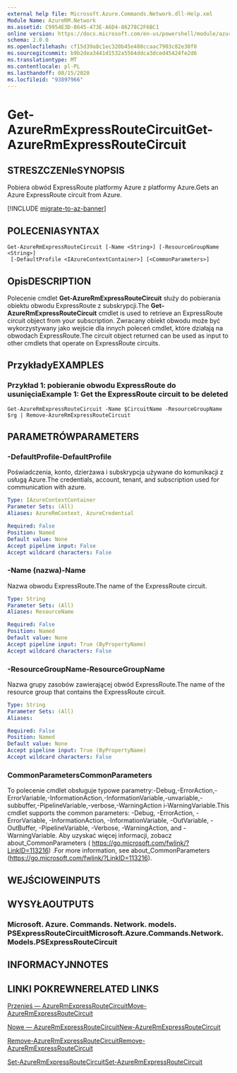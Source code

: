 ```yaml
---
external help file: Microsoft.Azure.Commands.Network.dll-Help.xml
Module Name: AzureRM.Network
ms.assetid: C9954E3D-8645-473E-A6D4-86278C2F6BC1
online version: https://docs.microsoft.com/en-us/powershell/module/azurerm.network/get-azurermexpressroutecircuit
schema: 2.0.0
ms.openlocfilehash: cf15d39a8c1ec320b45e488ccaac7903c82e30f0
ms.sourcegitcommit: b9b2dea3441d1532a5564ddca3dced45424fe2d6
ms.translationtype: MT
ms.contentlocale: pl-PL
ms.lasthandoff: 08/15/2020
ms.locfileid: "93897966"
---
```

# <span data-ttu-id="6a62b-101">Get-AzureRmExpressRouteCircuit</span><span class="sxs-lookup"><span data-stu-id="6a62b-101">Get-AzureRmExpressRouteCircuit</span></span>

## <span data-ttu-id="6a62b-102">STRESZCZENIe</span><span class="sxs-lookup"><span data-stu-id="6a62b-102">SYNOPSIS</span></span>
<span data-ttu-id="6a62b-103">Pobiera obwód ExpressRoute platformy Azure z platformy Azure.</span><span class="sxs-lookup"><span data-stu-id="6a62b-103">Gets an Azure ExpressRoute circuit from Azure.</span></span>

[!INCLUDE [migrate-to-az-banner](../../includes/migrate-to-az-banner.md)]

## <span data-ttu-id="6a62b-104">POLECENIA</span><span class="sxs-lookup"><span data-stu-id="6a62b-104">SYNTAX</span></span>

```
Get-AzureRmExpressRouteCircuit [-Name <String>] [-ResourceGroupName <String>]
 [-DefaultProfile <IAzureContextContainer>] [<CommonParameters>]
```

## <span data-ttu-id="6a62b-105">Opis</span><span class="sxs-lookup"><span data-stu-id="6a62b-105">DESCRIPTION</span></span>
<span data-ttu-id="6a62b-106">Polecenie cmdlet **Get-AzureRmExpressRouteCircuit** służy do pobierania obiektu obwodu ExpressRoute z subskrypcji.</span><span class="sxs-lookup"><span data-stu-id="6a62b-106">The **Get-AzureRmExpressRouteCircuit** cmdlet is used to retrieve an ExpressRoute circuit object from your subscription.</span></span> <span data-ttu-id="6a62b-107">Zwracany obiekt obwodu może być wykorzystywany jako wejście dla innych poleceń cmdlet, które działają na obwodach ExpressRoute.</span><span class="sxs-lookup"><span data-stu-id="6a62b-107">The circuit object returned can be used as input to other cmdlets that operate on ExpressRoute circuits.</span></span>

## <span data-ttu-id="6a62b-108">Przykłady</span><span class="sxs-lookup"><span data-stu-id="6a62b-108">EXAMPLES</span></span>

### <span data-ttu-id="6a62b-109">Przykład 1: pobieranie obwodu ExpressRoute do usunięcia</span><span class="sxs-lookup"><span data-stu-id="6a62b-109">Example 1: Get the ExpressRoute circuit to be deleted</span></span>
```
Get-AzureRmExpressRouteCircuit -Name $CircuitName -ResourceGroupName $rg | Remove-AzureRmExpressRouteCircuit
```

## <span data-ttu-id="6a62b-110">PARAMETRÓW</span><span class="sxs-lookup"><span data-stu-id="6a62b-110">PARAMETERS</span></span>

### <span data-ttu-id="6a62b-111">-DefaultProfile</span><span class="sxs-lookup"><span data-stu-id="6a62b-111">-DefaultProfile</span></span>
<span data-ttu-id="6a62b-112">Poświadczenia, konto, dzierżawa i subskrypcja używane do komunikacji z usługą Azure.</span><span class="sxs-lookup"><span data-stu-id="6a62b-112">The credentials, account, tenant, and subscription used for communication with azure.</span></span>

```yaml
Type: IAzureContextContainer
Parameter Sets: (All)
Aliases: AzureRmContext, AzureCredential

Required: False
Position: Named
Default value: None
Accept pipeline input: False
Accept wildcard characters: False
```

### <span data-ttu-id="6a62b-113">-Name (nazwa)</span><span class="sxs-lookup"><span data-stu-id="6a62b-113">-Name</span></span>
<span data-ttu-id="6a62b-114">Nazwa obwodu ExpressRoute.</span><span class="sxs-lookup"><span data-stu-id="6a62b-114">The name of the ExpressRoute circuit.</span></span>

```yaml
Type: String
Parameter Sets: (All)
Aliases: ResourceName

Required: False
Position: Named
Default value: None
Accept pipeline input: True (ByPropertyName)
Accept wildcard characters: False
```

### <span data-ttu-id="6a62b-115">-ResourceGroupName</span><span class="sxs-lookup"><span data-stu-id="6a62b-115">-ResourceGroupName</span></span>
<span data-ttu-id="6a62b-116">Nazwa grupy zasobów zawierającej obwód ExpressRoute.</span><span class="sxs-lookup"><span data-stu-id="6a62b-116">The name of the resource group that contains the ExpressRoute circuit.</span></span>

```yaml
Type: String
Parameter Sets: (All)
Aliases: 

Required: False
Position: Named
Default value: None
Accept pipeline input: True (ByPropertyName)
Accept wildcard characters: False
```

### <span data-ttu-id="6a62b-117">CommonParameters</span><span class="sxs-lookup"><span data-stu-id="6a62b-117">CommonParameters</span></span>
<span data-ttu-id="6a62b-118">To polecenie cmdlet obsługuje typowe parametry:-Debug,-ErrorAction,-ErrorVariable,-InformationAction,-InformationVariable,-unvariable,-subbuffer,-PipelineVariable,-verbose,-WarningAction i-WarningVariable.</span><span class="sxs-lookup"><span data-stu-id="6a62b-118">This cmdlet supports the common parameters: -Debug, -ErrorAction, -ErrorVariable, -InformationAction, -InformationVariable, -OutVariable, -OutBuffer, -PipelineVariable, -Verbose, -WarningAction, and -WarningVariable.</span></span> <span data-ttu-id="6a62b-119">Aby uzyskać więcej informacji, zobacz about_CommonParameters ( https://go.microsoft.com/fwlink/?LinkID=113216) .</span><span class="sxs-lookup"><span data-stu-id="6a62b-119">For more information, see about_CommonParameters (https://go.microsoft.com/fwlink/?LinkID=113216).</span></span>

## <span data-ttu-id="6a62b-120">WEJŚCIOWE</span><span class="sxs-lookup"><span data-stu-id="6a62b-120">INPUTS</span></span>

## <span data-ttu-id="6a62b-121">WYSYŁA</span><span class="sxs-lookup"><span data-stu-id="6a62b-121">OUTPUTS</span></span>

### <span data-ttu-id="6a62b-122">Microsoft. Azure. Commands. Network. models. PSExpressRouteCircuit</span><span class="sxs-lookup"><span data-stu-id="6a62b-122">Microsoft.Azure.Commands.Network.Models.PSExpressRouteCircuit</span></span>

## <span data-ttu-id="6a62b-123">INFORMACYJN</span><span class="sxs-lookup"><span data-stu-id="6a62b-123">NOTES</span></span>

## <span data-ttu-id="6a62b-124">LINKI POKREWNE</span><span class="sxs-lookup"><span data-stu-id="6a62b-124">RELATED LINKS</span></span>

[<span data-ttu-id="6a62b-125">Przenieś — AzureRmExpressRouteCircuit</span><span class="sxs-lookup"><span data-stu-id="6a62b-125">Move-AzureRmExpressRouteCircuit</span></span>](Move-AzureRmExpressRouteCircuit.md)

[<span data-ttu-id="6a62b-126">Nowe — AzureRmExpressRouteCircuit</span><span class="sxs-lookup"><span data-stu-id="6a62b-126">New-AzureRmExpressRouteCircuit</span></span>](New-AzureRmExpressRouteCircuit.md)

[<span data-ttu-id="6a62b-127">Remove-AzureRmExpressRouteCircuit</span><span class="sxs-lookup"><span data-stu-id="6a62b-127">Remove-AzureRmExpressRouteCircuit</span></span>](Remove-AzureRmExpressRouteCircuit.md)

[<span data-ttu-id="6a62b-128">Set-AzureRmExpressRouteCircuit</span><span class="sxs-lookup"><span data-stu-id="6a62b-128">Set-AzureRmExpressRouteCircuit</span></span>](Set-AzureRmExpressRouteCircuit.md)
